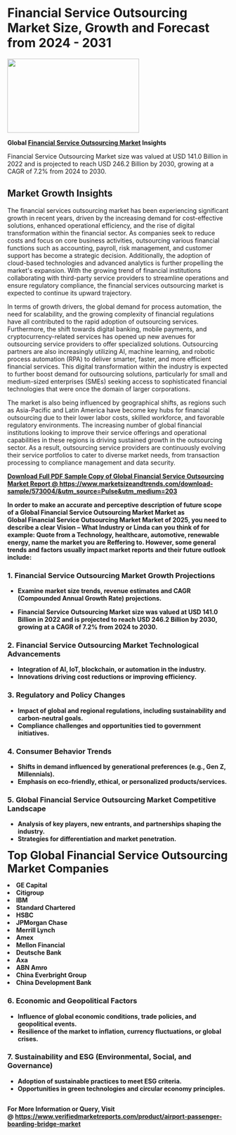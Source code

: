 <H1>Financial Service Outsourcing Market Size, Growth and Forecast from 2024 - 2031</H1><img class="aligncenter size-medium wp-image-584254" src="https://thirdeyenews.in/wp-content/uploads/2024/09/Global-Market-Research-300x168.jpeg" alt="" width="300" height="168" /><p><strong>Global&nbsp;<a href="https://www.marketsizeandtrends.com/download-sample/573004/&amp;utm_source=Pulse&amp;utm_medium=203">Financial Service Outsourcing Market</a> Insights</strong></p><p>Financial Service Outsourcing Market size was valued at USD 141.0 Billion in 2022 and is projected to reach USD 246.2 Billion by 2030, growing at a CAGR of 7.2% from 2024 to 2030.</p><p><h2>Market Growth Insights</h2> <p>The financial services outsourcing market has been experiencing significant growth in recent years, driven by the increasing demand for cost-effective solutions, enhanced operational efficiency, and the rise of digital transformation within the financial sector. As companies seek to reduce costs and focus on core business activities, outsourcing various financial functions such as accounting, payroll, risk management, and customer support has become a strategic decision. Additionally, the adoption of cloud-based technologies and advanced analytics is further propelling the market's expansion. With the growing trend of financial institutions collaborating with third-party service providers to streamline operations and ensure regulatory compliance, the financial services outsourcing market is expected to continue its upward trajectory.</p> <p><strong><a href="#"></a></strong></p> <p>In terms of growth drivers, the global demand for process automation, the need for scalability, and the growing complexity of financial regulations have all contributed to the rapid adoption of outsourcing services. Furthermore, the shift towards digital banking, mobile payments, and cryptocurrency-related services has opened up new avenues for outsourcing service providers to offer specialized solutions. Outsourcing partners are also increasingly utilizing AI, machine learning, and robotic process automation (RPA) to deliver smarter, faster, and more efficient financial services. This digital transformation within the industry is expected to further boost demand for outsourcing solutions, particularly for small and medium-sized enterprises (SMEs) seeking access to sophisticated financial technologies that were once the domain of larger corporations. <p>The market is also being influenced by geographical shifts, as regions such as Asia-Pacific and Latin America have become key hubs for financial outsourcing due to their lower labor costs, skilled workforce, and favorable regulatory environments. The increasing number of global financial institutions looking to improve their service offerings and operational capabilities in these regions is driving sustained growth in the outsourcing sector. As a result, outsourcing service providers are continuously evolving their service portfolios to cater to diverse market needs, from transaction processing to compliance management and data security.</p> <p><strong><a href="#"></p><p><span class=""><strong>Download Full PDF Sample Copy of Global Financial Service Outsourcing Market Report</strong> @ <a href="https://www.marketsizeandtrends.com/download-sample/573004/&amp;utm_source=Pulse&amp;utm_medium=203" target="_blank">https://www.marketsizeandtrends.com/download-sample/573004/&amp;utm_source=Pulse&amp;utm_medium=203</a></span></p><p>In order to make an accurate and perceptive description of future scope of a Global&nbsp;Financial Service Outsourcing Market Market as Global&nbsp;Financial Service Outsourcing Market Market of 2025, you need to describe a clear Vision &ndash; What Industry or Linda can you think of for example: Quote from a Technology, healthcare, automotive, renewable energy, name the market you are Reffering to. However, some general trends and factors usually impact market reports and their future outlook include:</p><h3>1.&nbsp;<strong>Financial Service Outsourcing Market Growth Projections</strong></h3><ul><li>Examine market size trends, revenue estimates and CAGR (Compounded Annual Growth Rate) projections.</li><li><p>Financial Service Outsourcing Market size was valued at USD 141.0 Billion in 2022 and is projected to reach USD 246.2 Billion by 2030, growing at a CAGR of 7.2% from 2024 to 2030.</p></li></ul><h3>2.&nbsp;<strong>Financial Service Outsourcing Market Technological Advancements</strong></h3><ul><li>Integration of AI, IoT, blockchain, or automation in the industry.</li><li>Innovations driving cost reductions or improving efficiency.</li></ul><h3>3.&nbsp;<strong>Regulatory and Policy Changes</strong></h3><ul><li>Impact of global and regional regulations, including sustainability and carbon-neutral goals.</li><li>Compliance challenges and opportunities tied to government initiatives.</li></ul><h3>4.&nbsp;<strong>Consumer Behavior Trends</strong></h3><ul><li>Shifts in demand influenced by generational preferences (e.g., Gen Z, Millennials).</li><li>Emphasis on eco-friendly, ethical, or personalized products/services.</li></ul><h3>5.&nbsp;<strong>Global Financial Service Outsourcing Market Competitive Landscape</strong></h3><ul><li>Analysis of key players, new entrants, and partnerships shaping the industry.</li><li>Strategies for differentiation and market penetration.</li></ul><p data-pm-slice="1 1 []"><span style="color: inherit; font-family: inherit; font-size: 25px;">Top Global Financial Service Outsourcing Market Companies</span></p><div class="" data-test-id=""><p><li>GE Capital</li><li> Citigroup</li><li> IBM</li><li> Standard Chartered</li><li> HSBC</li><li> JPMorgan Chase</li><li> Merrill Lynch</li><li> Amex</li><li> Mellon Financial</li><li> Deutsche Bank</li><li> Axa</li><li> ABN Amro</li><li> China Everbright Group</li><li> China Development Bank</li></p></div><h3>6.&nbsp;<strong>Economic and Geopolitical Factors</strong></h3><ul><li>Influence of global economic conditions, trade policies, and geopolitical events.</li><li>Resilience of the market to inflation, currency fluctuations, or global crises.</li></ul><h3>7.&nbsp;<strong>Sustainability and ESG (Environmental, Social, and Governance)</strong></h3><ul><li>Adoption of sustainable practices to meet ESG criteria.</li><li>Opportunities in green technologies and circular economy principles.</li></ul><h2><strong style="font-size: 14px;">For More Information or Query, Visit @&nbsp;</strong><a style="background-color: #ffffff; font-size: 14px;" href="https://www.marketsizeandtrends.com/report/financial-service-outsourcing-market/" target="_blank">https://www.verifiedmarketreports.com/product/airport-passenger-boarding-bridge-market</a></h2>
